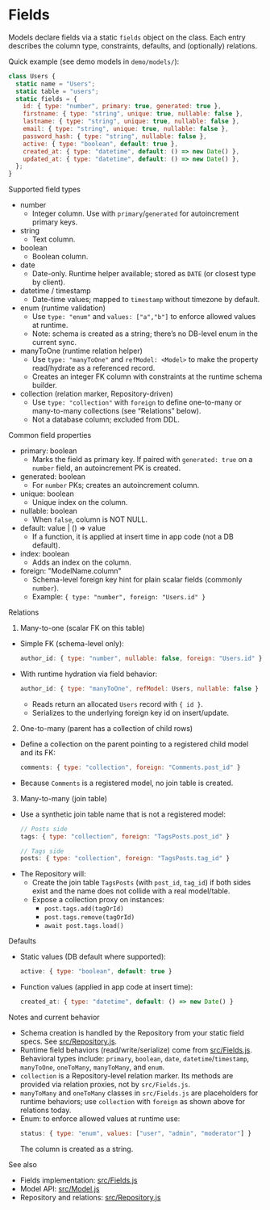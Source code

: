 # Fields

Models declare fields via a static `fields` object on the class. Each entry describes the column type, constraints, defaults, and (optionally) relations.

Quick example (see demo models in `demo/models/`):
```js
class Users {
  static name = "Users";
  static table = "users";
  static fields = {
    id: { type: "number", primary: true, generated: true },
    firstname: { type: "string", unique: true, nullable: false },
    lastname: { type: "string", unique: true, nullable: false },
    email: { type: "string", unique: true, nullable: false },
    password_hash: { type: "string", nullable: false },
    active: { type: "boolean", default: true },
    created_at: { type: "datetime", default: () => new Date() },
    updated_at: { type: "datetime", default: () => new Date() },
  };
}
```

Supported field types
- number
  - Integer column. Use with `primary`/`generated` for autoincrement primary keys.
- string
  - Text column.
- boolean
  - Boolean column.
- date
  - Date-only. Runtime helper available; stored as `DATE` (or closest type by client).
- datetime / timestamp
  - Date-time values; mapped to `timestamp` without timezone by default.
- enum (runtime validation)
  - Use `type: "enum"` and `values: ["a","b"]` to enforce allowed values at runtime.
  - Note: schema is created as a string; there’s no DB-level enum in the current sync.
- manyToOne (runtime relation helper)
  - Use `type: "manyToOne"` and `refModel: <Model>` to make the property read/hydrate as a referenced record.
  - Creates an integer FK column with constraints at the runtime schema builder.
- collection (relation marker, Repository-driven)
  - Use `type: "collection"` with `foreign` to define one-to-many or many-to-many collections (see “Relations” below).
  - Not a database column; excluded from DDL.

Common field properties
- primary: boolean
  - Marks the field as primary key. If paired with `generated: true` on a `number` field, an autoincrement PK is created.
- generated: boolean
  - For `number` PKs; creates an autoincrement column.
- unique: boolean
  - Unique index on the column.
- nullable: boolean
  - When `false`, column is NOT NULL.
- default: value | () => value
  - If a function, it is applied at insert time in app code (not a DB default).
- index: boolean
  - Adds an index on the column.
- foreign: "ModelName.column"
  - Schema-level foreign key hint for plain scalar fields (commonly `number`).
  - Example: `{ type: "number", foreign: "Users.id" }`

Relations
1) Many-to-one (scalar FK on this table)
- Simple FK (schema-level only):
  ```js
  author_id: { type: "number", nullable: false, foreign: "Users.id" }
  ```
- With runtime hydration via field behavior:
  ```js
  author_id: { type: "manyToOne", refModel: Users, nullable: false }
  ```
  - Reads return an allocated `Users` record with `{ id }`.
  - Serializes to the underlying foreign key id on insert/update.

2) One-to-many (parent has a collection of child rows)
- Define a collection on the parent pointing to a registered child model and its FK:
  ```js
  comments: { type: "collection", foreign: "Comments.post_id" }
  ```
- Because `Comments` is a registered model, no join table is created.

3) Many-to-many (join table)
- Use a synthetic join table name that is not a registered model:
  ```js
  // Posts side
  tags: { type: "collection", foreign: "TagsPosts.post_id" }

  // Tags side
  posts: { type: "collection", foreign: "TagsPosts.tag_id" }
  ```
- The Repository will:
  - Create the join table `TagsPosts` (with `post_id`, `tag_id`) if both sides exist and the name does not collide with a real model/table.
  - Expose a collection proxy on instances:
    - `post.tags.add(tagOrId)`
    - `post.tags.remove(tagOrId)`
    - `await post.tags.load()`

Defaults
- Static values (DB default where supported):
  ```js
  active: { type: "boolean", default: true }
  ```
- Function values (applied in app code at insert time):
  ```js
  created_at: { type: "datetime", default: () => new Date() }
  ```

Notes and current behavior
- Schema creation is handled by the Repository from your static field specs. See [src/Repository.js](src/Repository.js).
- Runtime field behaviors (read/write/serialize) come from [src/Fields.js](src/Fields.js). Behavioral types include: `primary`, `boolean`, `date`, `datetime`/`timestamp`, `manyToOne`, `oneToMany`, `manyToMany`, and `enum`.
- `collection` is a Repository-level relation marker. Its methods are provided via relation proxies, not by `src/Fields.js`.
- `manyToMany` and `oneToMany` classes in `src/Fields.js` are placeholders for runtime behaviors; use `collection` with `foreign` as shown above for relations today.
- Enum: to enforce allowed values at runtime use:
  ```js
  status: { type: "enum", values: ["user", "admin", "moderator"] }
  ```
  The column is created as a string.

See also
- Fields implementation: [src/Fields.js](src/Fields.js)
- Model API: [src/Model.js](src/Model.js)
- Repository and relations: [src/Repository.js](src/Repository.js)